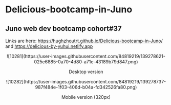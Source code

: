 # Delicious-bootcamp-in-Juno  
  
## Juno web dev bootcamp cohort#37  
  
Links are here: https://hughzhoutrt.github.io/Delicious-bootcamp-in-Juno/ and https://delicious-by-yuhui.netlify.app  
    
<p align="center">![10281](https://user-images.githubusercontent.com/84819219/139278621-025e6885-0a70-4d80-a71e-43189b79d847.png)</P>  
<p align="center">Desktop version</p>
  
<p align="center">![10282](https://user-images.githubusercontent.com/84819219/139278737-987f484e-1f03-406d-b04a-fd342526fa80.png)</P>  
<p align="center">Mobile version (320px)</p>

